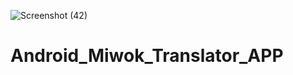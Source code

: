 ![Screenshot (42)](https://user-images.githubusercontent.com/69140693/110193385-90b67d80-7e59-11eb-8a47-fdd8a5797f30.png)
# Android_Miwok_Translator_APP
